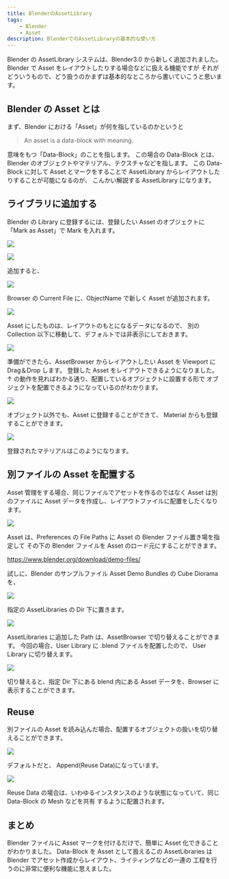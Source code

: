 ```yaml
---
title: BlenderのAssetLibrary
tags:
    - Blender
    - Asset
description: BlenderでのAssetLibraryの基本的な使い方
---
```


Blender の AssetLibrary システムは、Blender3.0 から新しく追加されました。
Blender で Asset をレイアウトしたりする場合などに扱える機能ですが
それがどういうもので、どう扱うのかまずは基本的なところから書いていこうと思います。

## Blender の Asset とは

まず、Blender における「Asset」が何を指しているのかというと

> An asset is a data-block with meaning.

意味をもつ「Data-Block」のことを指します。
この場合の Data-Block とは、Blender のオブジェクトやマテリアル、テクスチャなどを指します。
この Data-Block に対して Asset とマークをすることで
AssetLibrary からレイアウトしたりすることが可能になるのが、
こんかい解説する AssetLibrary になります。

## ライブラリに追加する

Blender の Library に登録するには、登録したい Asset のオブジェクトに「Mark as Asset」で Mark を入れます。

![](https://gyazo.com/81a91b867b7551004138bc948faab3ae.png)

![](https://gyazo.com/bd096b3d680a22ed6c2c7a1793ade85f.png)

追加すると、

![](https://gyazo.com/ab88dd557c10e0351c142859235a6980.png)

Browser の Current File に、ObjectName で新しく Asset が追加されます。

![](https://gyazo.com/6516ef36ed7e2f82700fa22cf7720445.png)

Asset にしたものは、レイアウトのもとになるデータになるので、
別の Collection 以下に移動して、デフォルトでは非表示にしておきます。

![](https://gyazo.com/4ec8f93faaab1a8c87ba49777a80d789.gif)

準備ができたら、AssetBrowser からレイアウトしたい Asset を Viewport に Drag＆Drop します。
登録した Asset をレイアウトできるようになりました。
↑ の動作を見ればわかる通り、配置しているオブジェクトに設置する形で
オブジェクトを配置できるようになっているのがわかります。

![](https://gyazo.com/f72c6bedcc5e7ce5589a3bd652e9af8f.png)

オブジェクト以外でも、Asset に登録することができて、
Material からも登録することができます。

![](https://gyazo.com/165cb41e8cb9ebfa64b5832a23e3d2e2.png)

登録されたマテリアルはこのようになります。

## 別ファイルの Asset を配置する

Asset 管理をする場合、同じファイルでアセットを作るのではなく
Asset は別のファイルに Asset データを作成し、レイアウトファイルに配置をしたくなります。

![](https://gyazo.com/5e485d90cd19e8505bdddde2e51d2b30.png)

Asset は、Preferences の File Paths に Asset の Blender ファイル置き場を指定して
その下の Blender ファイルを Asset のロード元にすることができます。

https://www.blender.org/download/demo-files/

試しに、Blender のサンプルファイル Asset Demo Bundles の Cube Diorama を、

![](https://gyazo.com/31fdbccd0fe480fcd7d933fcb27210d7.png)

指定の AssetLibraries の Dir 下に置きます。

![](https://gyazo.com/15a6e6f5fc791eab9f04221bb283be3b.png)

AssetLibraries に追加した Path は、AssetBrowser で切り替えることができます。
今回の場合、User Library に .blend ファイルを配置したので、 User Library に切り替えます。

![](https://gyazo.com/be85b55cc1196136b594c78c4fa36e52.png)

切り替えると、指定 Dir 下にある blend 内にある Asset データを、Browser に表示することができます。

## Reuse

別ファイルの Asset を読み込んだ場合、配置するオブジェクトの扱いを切り替えることができます。

![](https://gyazo.com/7967cbf16042b0ee2deaa4f6efe0a611.png)

デフォルトだと、 Append(Reuse Data)になっています。

![](https://gyazo.com/011a509d527b2e30dac15a9651ea6877.png)

Reuse Data の場合は、いわゆるインスタンスのような状態になっていて、同じ Data-Block の Mesh などを共有
するように配置されます。

## まとめ

Blender ファイルに Asset マークを付けるだけで、簡単に Asset 化できることがわかりました。
Data-Block を Asset として扱えるこの AssetLibraries は Blender でアセット作成からレイアウト、ライティングなどの一連の
工程を行うのに非常に便利な機能に思えました。
